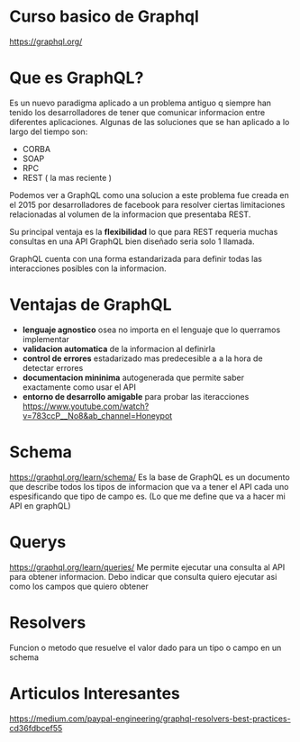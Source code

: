 # Curso basico de Graphql

<https://graphql.org/>

# Que es GraphQL?

Es un nuevo paradigma aplicado a un problema antiguo q siempre han tenido los desarrolladores de tener que comunicar informacion entre diferentes aplicaciones.
Algunas de las soluciones que se han aplicado a lo largo del tiempo son:

- CORBA
- SOAP
- RPC
- REST ( la mas reciente )

Podemos ver a GraphQL como una solucion a este problema fue creada en el 2015 por desarrolladores de facebook para resolver ciertas limitaciones relacionadas al volumen de la informacion que presentaba REST.

Su principal ventaja es la **flexibilidad** lo que para REST requeria muchas consultas en una API GraphQL bien diseñado seria solo 1 llamada.

GraphQL cuenta con una forma estandarizada para definir todas las interacciones posibles con la informacion.

# Ventajas de GraphQL

- **lenguaje agnostico** osea no importa en el lenguaje que lo querramos implementar
- **validacion automatica** de la informacion al definirla
- **control de errores** estadarizado mas predecesible a a la hora de detectar errores
- **documentacion mininima** autogenerada que permite saber exactamente como usar el API
- **entorno de desarrollo amigable** para probar las iteracciones
  <https://www.youtube.com/watch?v=783ccP__No8&ab_channel=Honeypot>

# Schema

<https://graphql.org/learn/schema/>
Es la base de GraphQL es un documento que describe todos los tipos de informacion que va a tener el API cada uno espesificando que tipo de campo es.
(Lo que me define que va a hacer mi API en graphQL)

# Querys

<https://graphql.org/learn/queries/>
Me permite ejecutar una consulta al API para obtener informacion. Debo indicar que consulta quiero ejecutar asi como los campos que quiero obtener

# Resolvers

Funcion o metodo que resuelve el valor dado para un tipo o campo en un schema

# Articulos Interesantes

<https://medium.com/paypal-engineering/graphql-resolvers-best-practices-cd36fdbcef55>
